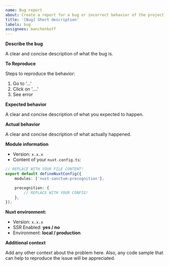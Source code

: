 ```yaml
---
name: Bug report
about: Create a report for a bug or incorrect behavior of the project
title: '[Bug] Short description'
labels: bug
assignees: manchenkoff
---
```


**Describe the bug**

A clear and concise description of what the bug is.

**To Reproduce**

Steps to reproduce the behavior:

1. Go to '...'
2. Click on '....'
3. See error

**Expected behavior**

A clear and concise description of what you expected to happen.

**Actual behavior**

A clear and concise description of what actually happened.

**Module information**

-   Version: `x.x.x`
-   Content of your `nuxt.config.ts`:

```typescript
// REPLACE WITH YOUR FILE CONTENT!
export default defineNuxtConfig({
    modules: ['nuxt-sanctum-precognition'],

    precognition: {
        // REPLACE WITH YOUR CONFIG!
    },
});
```

**Nuxt environment:**

-   Version: `x.x.x`
-   SSR Enabled: **yes / no**
-   Environment: **local / production**

**Additional context**

Add any other context about the problem here.
Also, any code sample that can help to reproduce the issue will be appreciated.
